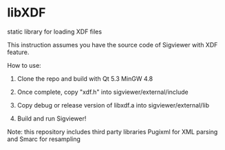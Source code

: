 # libXDF

static library for loading XDF files

This instruction assumes you have the source code of Sigviewer with XDF feature.

How to use:

1. Clone the repo and build with Qt 5.3 MinGW 4.8

2. Once complete, copy "xdf.h" into sigviewer/external/include

3. Copy debug or release version of libxdf.a into sigviewer/external/lib

4. Build and run Sigviewer!

Note: this repository includes third party libraries Pugixml for XML parsing and Smarc for resampling
